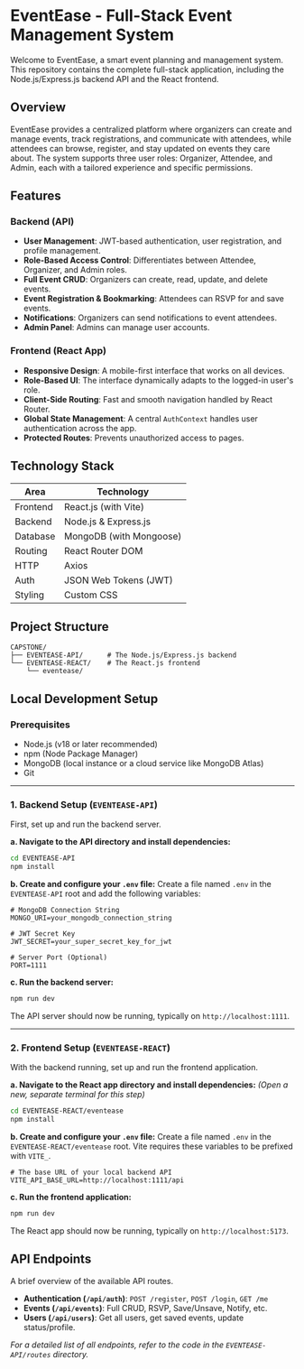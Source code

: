 # EventEase - Full-Stack Event Management System

Welcome to EventEase, a smart event planning and management system. This repository contains the complete full-stack application, including the Node.js/Express.js backend API and the React frontend.

## Overview

EventEase provides a centralized platform where organizers can create and manage events, track registrations, and communicate with attendees, while attendees can browse, register, and stay updated on events they care about. The system supports three user roles: Organizer, Attendee, and Admin, each with a tailored experience and specific permissions.

## Features

### Backend (API)

- **User Management**: JWT-based authentication, user registration, and profile management.
- **Role-Based Access Control**: Differentiates between Attendee, Organizer, and Admin roles.
- **Full Event CRUD**: Organizers can create, read, update, and delete events.
- **Event Registration & Bookmarking**: Attendees can RSVP for and save events.
- **Notifications**: Organizers can send notifications to event attendees.
- **Admin Panel**: Admins can manage user accounts.

### Frontend (React App)

- **Responsive Design**: A mobile-first interface that works on all devices.
- **Role-Based UI**: The interface dynamically adapts to the logged-in user's role.
- **Client-Side Routing**: Fast and smooth navigation handled by React Router.
- **Global State Management**: A central `AuthContext` handles user authentication across the app.
- **Protected Routes**: Prevents unauthorized access to pages.

## Technology Stack

| Area     | Technology              |
| -------- | ----------------------- |
| Frontend | React.js (with Vite)    |
| Backend  | Node.js & Express.js    |
| Database | MongoDB (with Mongoose) |
| Routing  | React Router DOM        |
| HTTP     | Axios                   |
| Auth     | JSON Web Tokens (JWT)   |
| Styling  | Custom CSS              |

## Project Structure

```
CAPSTONE/
├── EVENTEASE-API/      # The Node.js/Express.js backend
└── EVENTEASE-REACT/    # The React.js frontend
    └── eventease/
```

## Local Development Setup

### Prerequisites

- Node.js (v18 or later recommended)
- npm (Node Package Manager)
- MongoDB (local instance or a cloud service like MongoDB Atlas)
- Git

---

### 1. Backend Setup (`EVENTEASE-API`)

First, set up and run the backend server.

**a. Navigate to the API directory and install dependencies:**

```bash
cd EVENTEASE-API
npm install
```

**b. Create and configure your `.env` file:**
Create a file named `.env` in the `EVENTEASE-API` root and add the following variables:

```env
# MongoDB Connection String
MONGO_URI=your_mongodb_connection_string

# JWT Secret Key
JWT_SECRET=your_super_secret_key_for_jwt

# Server Port (Optional)
PORT=1111
```

**c. Run the backend server:**

```bash
npm run dev
```

The API server should now be running, typically on `http://localhost:1111`.

---

### 2. Frontend Setup (`EVENTEASE-REACT`)

With the backend running, set up and run the frontend application.

**a. Navigate to the React app directory and install dependencies:**
_(Open a new, separate terminal for this step)_

```bash
cd EVENTEASE-REACT/eventease
npm install
```

**b. Create and configure your `.env` file:**
Create a file named `.env` in the `EVENTEASE-REACT/eventease` root. Vite requires these variables to be prefixed with `VITE_`.

```env
# The base URL of your local backend API
VITE_API_BASE_URL=http://localhost:1111/api
```

**c. Run the frontend application:**

```bash
npm run dev
```

The React app should now be running, typically on `http://localhost:5173`.

## API Endpoints

A brief overview of the available API routes.

- **Authentication (`/api/auth`)**: `POST /register`, `POST /login`, `GET /me`
- **Events (`/api/events`)**: Full CRUD, RSVP, Save/Unsave, Notify, etc.
- **Users (`/api/users`)**: Get all users, get saved events, update status/profile.

_For a detailed list of all endpoints, refer to the code in the `EVENTEASE-API/routes` directory._
